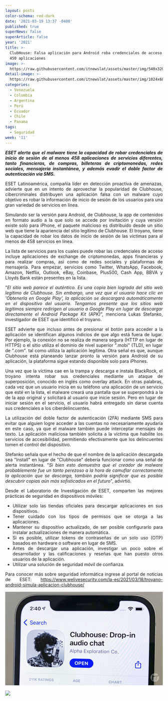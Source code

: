 ```yaml
---
layout: posts
color-schema: red-dark
date: '2021-03-19 13:37 -0400'
published: true
superNews: false
superArticle: false
year: '2021'
title: >-
  ClubHouse: Falsa aplicación para Android roba credenciales de acceso de más de
  450 aplicaciones
image: >-
  https://raw.githubusercontent.com/itnewslat/assets/master/img/540x320/Clubhouse-audio-p.jpg
detail-image: >-
  https://raw.githubusercontent.com/itnewslat/assets/master/img/1024x680/Clubhouse-audio-g.jpg
categories:
  - Venezuela
  - Colombia
  - Argentina
  - Perú
  - Ecuador
  - Chile
  - Panama
tags:
  - Seguridad
week: '11'
---
```

<p style="text-align: justify;"><em><strong>ESET alerta que el malware tiene la capacidad de robar credenciales de inicio de sesión de al menos 458 aplicaciones de servicios diferentes, tanto financieras, de compras, billeteras de criptomonedas, redes sociales, mensajería instantánea</strong></em><strong>,</strong><em><strong> y además evadir el doble factor de autenticación vía SMS. </strong></em></p>
<p style="text-align: justify;">ESET Latinoamérica, compañía líder en detección proactiva de amenazas, advierte que en un intento de aprovechar la popularidad de Clubhouse, cibercriminales distribuyen una aplicación falsa con un malware cuyo objetivo es robar la información de inicio de sesión de los usuarios para una gran variedad de servicios en línea.</p>
<p style="text-align: justify;">Simulando ser la versión para Android, de Clubhouse, la app de contenidos en formato audio a la que solo se accede por invitación y cuya versión existe solo para iPhone, el paquete malicioso es distribuido desde un sitio web que tiene la apariencia del sitio legítimo de Clubhouse. El troyano, tiene la capacidad de robar los datos de inicio de sesión de las víctimas para al menos de 458 servicios en línea.</p>
<p style="text-align: justify;">La lista de servicios para los cuales puede robar las credenciales de acceso incluye aplicaciones de exchange de criptomonedas, apps financieras y para realizar compras, así como de redes sociales y plataformas de mensajería. Para empezar, servicios como Twitter, WhatsApp, Facebook, Amazon, Netflix, Outlook, eBay, Coinbase, Plus500, Cash App, BBVA y Lloyds Bank están presentes en la lista.</p>
<p style="text-align: justify;">“<em>El sitio web parece el auténtico. Es una copia bien lograda del sitio web legítimo de Clubhouse. Sin embargo, una vez que el usuario hace clic en 'Obtenerla en Google Play', la aplicación se descargará automáticamente en el dispositivo del usuario. Tengamos presente que los sitios web legítimos siempre redirigen al usuario a Google Play en lugar de descargar directamente el Android Package Kit (APK)</em>”, menciona Lukas Stefanko, investigador de ESET que identificó el troyano.</p>
<p style="text-align: justify;">ESET advierte que incluso antes de presionar el botón para acceder a la aplicación se identifican algunos indicios de que algo está fuera de lugar. Por ejemplo, la conexión no se realiza de manera segura (HTTP en lugar de HTTPS) o el sitio utiliza el dominio de nivel superior ".mobi" (TLD), en lugar de ".com". tal como utiliza la aplicación legítima. Otra señal es que, aunque Clubhouse está planeando lanzar pronto la versión para Android de su aplicación, la plataforma sigue estando disponible solo para iPhones.</p>
<p style="text-align: justify;">Una vez que la víctima cae en la trampa y descarga e instala BlackRock, el troyano intenta robar sus credenciales mediante un ataque de superposición, conocido en inglés como overlay attack. En otras palabras, cada vez que un usuario inicia en su teléfono una aplicación de un servicio que esté en la lista, el malware creará una pantalla que se superpondrá a la de la app original y solicitará al usuario que inicie sesión. Pero en lugar de iniciar sesión en el servicio, el usuario habrá entregado sin darse cuenta sus credenciales a los ciberdelincuentes.</p>
<p style="text-align: justify;">La utilización del doble factor de autenticación (2FA) mediante SMS para evitar que alguien logre acceder a las cuentas no necesariamente ayudaría en este caso, ya que el malware también puede interceptar mensajes de texto. La aplicación maliciosa también solicita a la víctima que habilite los servicios de accesibilidad, permitiendo efectivamente que los delincuentes tomen el control del dispositivo.</p>
<p style="text-align: justify;">Stefanko señala que el hecho de que el nombre de la aplicación descargada sea "Install" en lugar de "Clubhouse" debería funcionar como una señal de alerta instantánea. "<em>Si bien esto demuestra que el creador de malware probablemente fue un tanto perezoso a la hora de camuflar correctamente la aplicación que se descarga, también podría significar que es posible descubrir copias aún más sofisticados en el futuro</em>", advirtió.</p>
<p style="text-align: justify;">Desde el Laboratorio de Investigación de ESET, comparten las mejores prácticas de seguridad en dispositivos móviles:</p>

<ul style="text-align: justify;">
	<li>Utilizar solo las tiendas oficiales para descargar aplicaciones en sus dispositivos.</li>
	<li>Tener cuidado con los tipos de permisos que se otorga a las aplicaciones.</li>
	<li>Mantener su dispositivo actualizado, de ser posible configurarlo para instalar actualizaciones de manera automática.</li>
	<li>Si es posible, utilizar tokens de contraseñas de un solo uso (OTP) basados en hardware o software en lugar de SMS.</li>
	<li>Antes de descargar una aplicación, investigar un poco sobre el desarrollador y las calificaciones y reseñas que han puesto otros usuarios de la aplicación.</li>
	<li>Utilizar una solución de seguridad móvil de confianza.</li>
</ul>
<p style="text-align: justify;">Para conocer más sobre seguridad informática ingrese al portal de noticias de ESET: <a href="https://www.welivesecurity.com/la-es/2021/03/18/troyano-android-simula-aplicacion-clubhouse/">https://www.welivesecurity.com/la-es/2021/03/18/troyano-android-simula-aplicacion-clubhouse/</a></p>

![](https://raw.githubusercontent.com/itnewslat/assets/master/img/540x320/Clubhouse-audio-p.jpg)

<img src="https://tracker.metricool.com/c3po.jpg?hash=56f88a41e39ab42c063cc51676587a04"/>